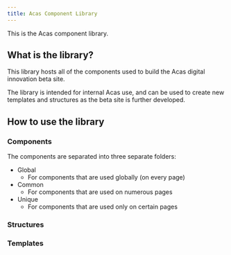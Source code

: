 ```yaml
---
title: Acas Component Library
---
```

This is the Acas component library.

## What is the library?

This library hosts all of the components used to build the Acas digital innovation beta site.

The library is intended for internal Acas use, and can be used to create new templates and structures as the beta site is further developed.

## How to use the library

### Components
The components are separated into three separate folders:
* Global
  * For components that are used globally (on every page)
* Common
  * For components that are used on numerous pages
* Unique
  * For components that are used only on certain pages

### Structures

### Templates
